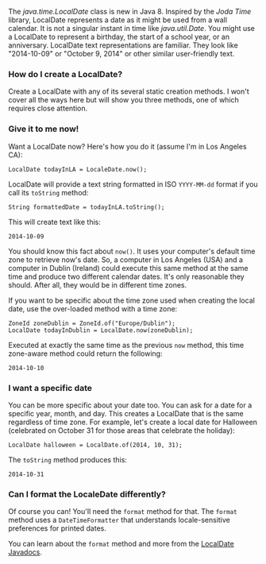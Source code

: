 The _java.time.LocalDate_ class is new in Java 8. Inspired by the _Joda Time_ library, LocalDate represents a date as it might be used from a wall calendar. It is not a singular instant in time like _java.util.Date_. You might use a LocalDate to represent a birthday, the start of a school year, or an anniversary. LocalDate text representations are familiar. They look like "2014-10-09" or "October 9, 2014" or other similar user-friendly text.

### How do I create a LocalDate? 

Create a LocalDate with any of its several static creation methods. I won't cover all the ways here but will show you three methods, one of which requires close attention.

### Give it to me now!
Want a LocalDate now? Here's how you do it (assume I'm in Los Angeles CA):

    LocalDate todayInLA = LocaleDate.now();
    
LocalDate will provide a text string formatted in ISO `YYYY-MM-dd` format if you call its `toString` method:
 
    String formattedDate = todayInLA.toString();

This will create text like this:

    2014-10-09
    
You should know this fact about `now()`. It uses your computer's default time zone to retrieve now's date. So, a computer in Los Angeles (USA) and a computer in Dublin (Ireland) could execute this same method at the same time and produce two different calendar dates. It's only reasonable they should. After all, they would be in different time zones.

If you want to be specific about the time zone used when creating the local date, use the over-loaded method with a time zone:

    ZoneId zoneDublin = ZoneId.of("Europe/Dublin");
    LocalDate todayInDublin = LocalDate.now(zoneDublin);
    
Executed at exactly the same time as the previous `now` method, this time zone-aware method could return the following:

    2014-10-10

### I want a specific date
You can be more specific about your date too. You can ask for a date for a specific year, month, and day. This creates a LocalDate that is the same regardless of time zone. For example, let's create a local date for Halloween (celebrated on October 31 for those areas that celebrate the holiday):

    LocalDate halloween = LocalDate.of(2014, 10, 31);
    
The `toString` method produces this:

    2014-10-31
    
### Can I format the LocaleDate differently?
Of course you can! You'll need the `format` method for that. The `format` method uses a `DateTimeFormatter` that understands locale-sensitive preferences for printed dates.

You can learn about the `format` method and more from the [LocalDate Javadocs](http://docs.oracle.com/javase/8/docs/api/java/time/LocalDate.html). 